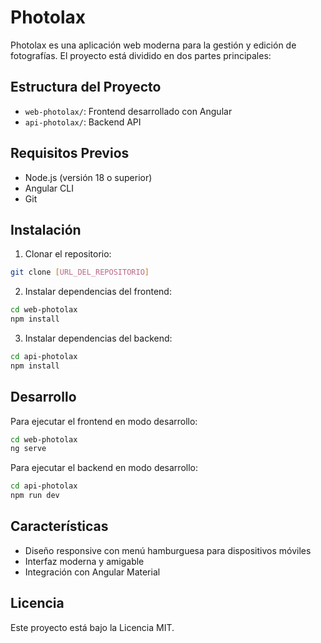 # Photolax

Photolax es una aplicación web moderna para la gestión y edición de fotografías. El proyecto está dividido en dos partes principales:

## Estructura del Proyecto

- `web-photolax/`: Frontend desarrollado con Angular
- `api-photolax/`: Backend API

## Requisitos Previos

- Node.js (versión 18 o superior)
- Angular CLI
- Git

## Instalación

1. Clonar el repositorio:
```bash
git clone [URL_DEL_REPOSITORIO]
```

2. Instalar dependencias del frontend:
```bash
cd web-photolax
npm install
```

3. Instalar dependencias del backend:
```bash
cd api-photolax
npm install
```

## Desarrollo

Para ejecutar el frontend en modo desarrollo:
```bash
cd web-photolax
ng serve
```

Para ejecutar el backend en modo desarrollo:
```bash
cd api-photolax
npm run dev
```

## Características

- Diseño responsive con menú hamburguesa para dispositivos móviles
- Interfaz moderna y amigable
- Integración con Angular Material

## Licencia

Este proyecto está bajo la Licencia MIT. 